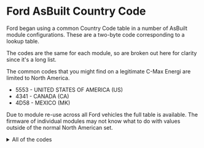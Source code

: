 # Ford AsBuilt Country Code

Ford began using a common Country Code table in a number of AsBuilt module configurations. These are a two-byte code corresponding to a lookup table.

The codes are the same for each module, so are broken out here for clarity since it's a long list.

The common codes that you might find on a legitimate C-Max Energi are limited to North America.

* 5553 - UNITED STATES OF AMERICA (US)
* 4341 - CANADA (CA)
* 4D58 - MEXICO (MK)

Due to module re-use across all Ford vehicles the full table is available. The firmware of individual modules may not know what to do with values outside of the normal North American set.

<details>
<summary>All of the codes</summary>

| Code | Description |
| ----------- | ---- |
| 3030 | None of the above / Rest Of World (00) |
| 4141 | ARUBA (AA) |
| 4143 | ANTIGUA &  BARBUDA (AC) |
| 4146 | AFGHANISTAN (AF) |
| 4147 | ALGERIA (AG) |
| 414A | AZERBAIJAN (AJ) |
| 414C | ALBANIA (AL) |
| 414D | ARMENIA (AM) |
| 414E | ANDORRA (AN) |
| 414F | ANGOLA (AO) |
| 4151 | AMERICAN SAMOA (AQ) |
| 4151 | SAMOA (AQ) |
| 4152 | ARGENTINA (AR) |
| 4153 | AUSTRALIA (AS) |
| 4154 | ANGUILLA (AT) |
| 4155 | AUSTRIA (AU) |
| 4159 | AY ANTARCTICA (AY) |
| 4241 | BAHRAIN (BA) |
| 4242 | BARBADOS (BB) |
| 4243 | BOTSWANNA (BC) |
| 4244 | BERMUDA (BD) |
| 4245 | BELGIUM (BE) |
| 4246 | BAHAMAS (BF) |
| 4247 | BANGLADESH (BG) |
| 4248 | BELIZE (BH) |
| 424A | South Sudan (BJ) |
| 424B | BOSNIA (BK) |
| 424C | BOLIVIA (BL) |
| 424D | MYANMAR (BM) |
| 424E | BENIN (BN) |
| 424F | BELARUS (BO) |
| 4250 | SOLOMON ISLANDS (BP) |
| 4251 | BQ NAVASSA ISLAND (BQ) |
| 4252 | BRAZIL (BR) |
| 4253 | BS BASSAS DA INDIA (BS) |
| 4254 | BHUTAN (BT) |
| 4255 | BULGARIA (BU) |
| 4256 | BV BOUVET ISLAND (BV) |
| 4258 | BRUNEI (BX) |
| 4259 | BURUNDI (BY) |
| 4341 | CANADA (CA) |
| 4342 | CAMBODIA (CB) |
| 4344 | CHAD (CD) |
| 4345 | SRI LANKA (CE) |
| 4346 | CONGO, REPUBLIC OF (CF) |
| 4347 | CONGO, DEMOCRATIC REPUBLIC OF (CG) |
| 4348 | CHINA (CH) |
| 4349 | CHILE (CI) |
| 434A | CAYMAN ISLAND (CJ) |
| 434B | CK COCOS ISLANDS (CK) |
| 434D | Cameroon (CM) |
| 434E | COMOROS (CN) |
| 434F | COLOMBIA (CO) |
| 4351 | NORTHERN MARIANA ISLANDS (CQ) |
| 4352 | CR CORAL SEA ISLAND (CR) |
| 4353 | COSTA RICA (CS) |
| 4354 | CENTRAL AFRICA REPUBLIC (CT) |
| 4355 | CUBA (CU) |
| 4356 | CAPE VERDE ISLANDS (CV) |
| 4357 | COOK ISLANDS (CW) |
| 4359 | CYPRUS (CY) |
| 4441 | DENMARK (DA) |
| 444A | DJIBOUTI (DJ) |
| 444F | DOMINICA (DO) |
| 4451 | DQ JARVIS ISLAND (DQ) |
| 4452 | DOMINICAN REPUBLIC (DR) |
| 4543 | ECUADOR (EC) |
| 4547 | EGYPT (EG) |
| 4549 | IRELAND (EI) |
| 454B | EQUATORIAL GUINEA (EK) |
| 454E | ESTONIA (EN) |
| 4552 | ERITREA (ER) |
| 4553 | EL SALVADOR (ES) |
| 4554 | ETHIOPIA (ET) |
| 4555 | EU EUROPA ISLAND (EU) |
| 455A | CZECH REPUBLIC (EZ) |
| 4647 | FRENCH GUIANA (FG) |
| 4649 | FINLAND (FI) |
| 464A | FIJI (FJ) |
| 464B | FALKLAND ISLANDS (FK) |
| 464D | MICRONESIA (FM) |
| 464F | FAEROE ISLANDS (FO) |
| 4650 | TAHITI (FP) |
| 4651 | FQ BAKER ISLAND (FQ) |
| 4652 | FRANCE (FR) |
| 4653 | FRENCH SOUTH. ANTARCTIC LANDS (FS) |
| 4741 | GAMBIA (GA) |
| 4742 | GABON (GB) |
| 4747 | GEORGIA (GG) |
| 4748 | GHANA (GH) |
| 4749 | GIBRALTAR (GI) |
| 474A | GRENADA (GJ) |
| 474B | GK GUERNSEY (GK) |
| 474C | GREENLAND (GL) |
| 474D | GERMANY (GM) |
| 474F | GO GLORISOS ISLAND (GO) |
| 4750 | GUADELOUPE (GP) |
| 4750 | ST. MARTIN (8502 Mapped to Guadeloupe ) (GP) |
| 4751 | GUAM-U.S. TERR. (GQ) |
| 4752 | GREECE (GR) |
| 4754 | GUATEMALA (GT) |
| 4756 | GUINEA REPUBLIC (GV) |
| 4759 | GUYANA (GY) |
| 4841 | HAITI (HA) |
| 484B | HONG KONG (HK) |
| 484F | HONDURAS (HO) |
| 4852 | CROATIA (HR) |
| 4855 | HUNGARY (HU) |
| 4943 | ICELAND (IC) |
| 4944 | INDONESIA (ID) |
| 494D | IM MAN, ISLE OF (IM) |
| 494E | INDIA (IN) |
| 494F | BRITISH INDIAN OCEAN (IO) |
| 4950 | IP CLIPPERTON ISLAND (IP) |
| 4952 | IRAN (IR) |
| 4953 | ISRAEL (IS) |
| 4954 | ITALY (IT) |
| 4956 | IVORY COAST (IV) |
| 495A | IRAQ (IZ) |
| 4A41 | JAPAN (JA) |
| 4A45 | JE JERSEY (JE) |
| 4A4D | JAMAICA (JM) |
| 4A4E | JN JAN MAYEN (JN) |
| 4A4F | JORDAN (JO) |
| 4A51 | JQ JOHNSON ATOLL (JQ) |
| 4B45 | KENYA (KE) |
| 4B47 | KYRGYZSTAN (KG) |
| 4B4E | NORTH KOREA (KN) |
| 4B51 | KQ KINGMAN REEF (KQ) |
| 4B52 | KIRIBATI (KR) |
| 4B53 | SOUTH KOREA (KS) |
| 4B54 | KT CHRISTMAS ISLAND (KT) |
| 4B55 | KUWAIT (KU) |
| 4B5A | KAZAKHSTAN (KZ) |
| 4C41 | LAOS (LA) |
| 4C45 | LEBANON (LE) |
| 4C47 | LATVIA (LG) |
| 4C48 | LITHUANIA (LH) |
| 4C49 | LIBERIA (LI) |
| 4C4F | SLOVAKIA (LO) |
| 4C51 | LQ PALMYRA ATOLL (LQ) |
| 4C53 | LIECHTENSTEIN (LS) |
| 4C54 | LESOTHO (LT) |
| 4C55 | LUXEMBOURG (LU) |
| 4C59 | LIBYA (LY) |
| 4D41 | MADAGASCAR (MA) |
| 4D42 | MARTINIQUE (MB) |
| 4D43 | MACAU (MC) |
| 4D44 | MOLDAVIA (MD) |
| 4D46 | MAYOTTE (MF) |
| 4D47 | MONGOLIA (MG) |
| 4D48 | MONSERRAT (MH) |
| 4D49 | MALAWI (MI) |
| 4D4B | MACEDONIA (MK) |
| 4D4C | MALI (ML) |
| 4D4E | MONACO (MN) |
| 4D4F | MOROCCO (MO) |
| 4D50 | MAURITIUS (MP) |
| 4D51 | MQ MIDWAY ISLAND (MQ) |
| 4D52 | MAURITANIA (MR) |
| 4D54 | MALTA (MT) |
| 4D55 | OMAN (MU) |
| 4D56 | MALDIVE ISLANDS (MV) |
| 4D57 | MONTENEGRO (MW) |
| 4D58 | MEXICO (MX) |
| 4D59 | ALL MALAYSIA (MY) |
| 4D59 | MALAYSIA (EAST) (MY) |
| 4D59 | MALAYSIA (WEST) (MY) |
| 4D5A | MOZAMBIQUE (MZ) |
| 4E43 | NEW CALEDONIA (NC) |
| 4E45 | NE NIUE (NE) |
| 4E46 | NORFOLK ISLANDS (NF) |
| 4E47 | NIGER (NG) |
| 4E48 | VANUATU (NH) |
| 4E49 | NIGERIA (NI) |
| 4E4C | NETHERLANDS (NL) |
| 4E4F | NORWAY (NO) |
| 4E50 | NEPAL (NP) |
| 4E52 | NAURU (NR) |
| 4E53 | SURINAM (NS) |
| 4E54 | Bonaire (NT) |
| 4E54 | Curacao (NT) |
| 4E54 | NETHERLANDS ANTILLES (NT) |
| 4E55 | NICARAGUA (NU) |
| 4E5A | NEW ZEALAND (NZ) |
| 5041 | PARAGUAY (PA) |
| 5043 | PC PITCAIRN ISLAND (PC) |
| 5045 | PERU (PE) |
| 5046 | PF PARCEL ISLAND (PF) |
| 504B | PAKISTAN (PK) |
| 504C | POLAND (PL) |
| 504D | PANAMA (PM) |
| 504F | PORTUGAL (PO) |
| 5050 | PAPUA (PP) |
| 5053 | PALAU (PS) |
| 5054 | EAST TIMOR (PT) |
| 5054 | Portuguese Timor (PT) |
| 5055 | GUINEA-BISSAU (PU) |
| 5141 | QATAR (QA) |
| 5245 | REUNION (RE) |
| 524D | MARSHALL ISLANDS (RM) |
| 524F | ROMANIA (RO) |
| 5250 | PHILIPPINES (RP) |
| 5251 | PUERTO RICO (RQ) |
| 5253 | RUSSIA (RS) |
| 5257 | RWANDA (RW) |
| 5341 | SAUDI ARABIA (SA) |
| 5342 | ST MAARTEN (SB) |
| 5343 | ST. KITTS &  NEVIS (SC) |
| 5345 | SEYCHELLES (SE) |
| 5346 | SOUTH AFRICA (SF) |
| 5347 | SENEGAL (SG) |
| 5348 | ST. HELENA (SH) |
| 5349 | SLOVENIA (SI) |
| 534C | SIERRA LEONE (SL) |
| 534D | SAN MARINO (SM) |
| 534E | SINGAPORE (SN) |
| 534F | SOMALIA (SO) |
| 5350 | SPAIN (SP) |
| 5352 | SERBIA-MONTENEGRO (SR) |
| 5354 | ST. LUCIA (ST) |
| 5355 | SUDAN (SU) |
| 5356 | SV SVALBARD (SV) |
| 5357 | SWEDEN (SW) |
| 5358 | SX S GEO/S SWADWIC (SX) |
| 5359 | SYRIA (SY) |
| 535A | SWITZERLAND (SZ) |
| 5443 | UNITED ARAB EMIRATES (TC) |
| 5444 | TRINIDAD &  TOBAGO (TD) |
| 5445 | TE TROMELIN ISLAND (TE) |
| 5448 | THAILAND (TH) |
| 5449 | TAJIKISTAN (TI) |
| 544B | TURKS &  CAICOS ISLANDS (TK) |
| 544C | TOKELAU (TL) |
| 544E | TONGA (TN) |
| 544F | TOGO (TO) |
| 5450 | SAO TOME &  PRINCIPE (TP) |
| 5453 | TUNISIA (TS) |
| 5455 | TURKEY (TU) |
| 5456 | TUVALU (TV) |
| 5457 | TAIWAN (TW) |
| 5458 | TURKMENISTAN (TX) |
| 545A | TANZANIA (TZ) |
| 5547 | UGANDA (UG) |
| 554B | UK UNITED KINGDOM (UK) |
| 554D | UM US MINOR OUTLYING ISLANDS (UM) |
| 5550 | UKRAINE (UP) |
| 5553 | GSA (typically treat as US) (US) |
| 5553 | Military (STATESIDE DELIVERY) (US) |
| 5553 | Military (U.S. MILITARY EXPORT) (US) |
| 5553 | Military (U.S. MILITARY SOLD/EUR) (US) |
| 5553 | UNITED STATES OF AMERICA (US) |
| 5556 | BURKINA FASO (UV) |
| 5559 | URUGUAY (UY) |
| 555A | UZBEKISTAN (UZ) |
| 5643 | ST. VINCENT &  THE GRENADINES (VC) |
| 5645 | VENEZUELA (VE) |
| 5649 | BRITISH VIRGIN ISLANDS (VI) |
| 564D | VIETNAM (VM) |
| 5651 | US VIRGIN ISLANDS (VQ) |
| 5654 | VATICAN CITY (VT) |
| 5741 | NAMIBIA (WA) |
| 5745 | WEST BANK (WE) |
| 5746 | WALLIS &  FUTUNA (WF) |
| 5749 | WESTERN SAHARA (WI) |
| 5751 | WQ WAKE ISLAND (WQ) |
| 5753 | SWAZILAND (WS) |
| 594D | YEMEN (YM) |
| 5A41 | ZAMBIA (ZA) |
| 5A49 | ZIMBABWE (ZI) |

</details>
